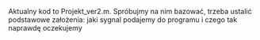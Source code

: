 Aktualny kod to Projekt_ver2.m. Spróbujmy na nim bazować, trzeba ustalić podstawowe założenia: jaki sygnal podajemy do programu i czego tak naprawdę oczekujemy
